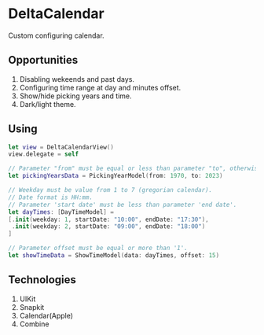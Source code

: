 # DeltaCalendar
Custom configuring calendar.

## Opportunities
1. Disabling wekeends and past days.
2. Configuring time range at day and minutes offset.
3. Show/hide picking years and time.
4. Dark/light theme.

## Using
```swift
let view = DeltaCalendarView()
view.delegate = self

// Parameter "from" must be equal or less than parameter "to", otherwise it woudnt be build.
let pickingYearsData = PickingYearModel(from: 1970, to: 2023)

// Weekday must be value from 1 to 7 (gregorian calendar).
// Date format is HH:mm.
// Parameter 'start date' must be less than parameter 'end date'.
let dayTimes: [DayTimeModel] =
[.init(weekday: 1, startDate: "10:00", endDate: "17:30"),
 .init(weekday: 2, startDate: "09:00", endDate: "18:00")
]

// Parameter offset must be equal or more than '1'.
let showTimeData = ShowTimeModel(data: dayTimes, offset: 15)
```

## Technologies
1. UIKit
2. Snapkit
3. Calendar(Apple)
4. Combine
